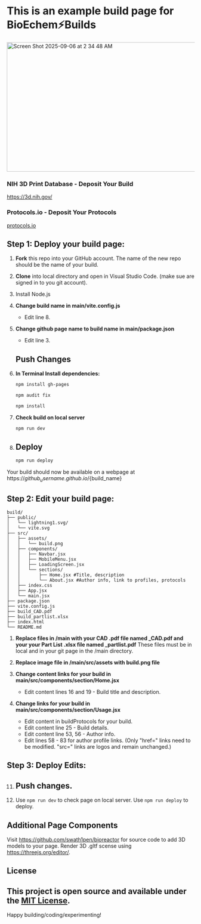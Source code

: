 # This is an example build page for BioEchem⚡Builds
<img width="547" height="347" alt="Screen Shot 2025-09-06 at 2 34 48 AM" src="https://github.com/user-attachments/assets/01badfd3-68bb-44bc-ae96-c94b267e5c9e" />

### NIH 3D Print Database - Deposit Your Build
https://3d.nih.gov/<build>
### Protocols.io - Deposit Your Protocols
[protocols.io ](https://www.protocols.io/)

## Step 1: Deploy your build page:

1. **Fork** this repo into your GitHub account. The name of the new repo should be the name of your build.
2. **Clone** into local directory and open in Visual Studio Code. (make sue are signed in to you git account).
3. Install Node.js

4. **Change build name in main/vite.config.js**
   - Edit line 8.

5. **Change github page name to build name in main/package.json**
   - Edit line 3.
   ## Push Changes

6. **In Terminal Install dependencies:**
   
   ```bash
   npm install gh-pages
   ```
   ```bash
   npm audit fix
   ```
   ```bash
   npm install
   ```

8. **Check build on local server**

   ```bash
   npm run dev
   ```

9. ## Deploy
    
   ```bash
   npm run deploy
   ```

Your build should now be available on a webpage at https://${github_username}.github.io/${build_name}

## Step 2: Edit your build page:
```
build/
├── public/
│   └── lightning1.svg/
│   └── vite.svg
├── src/
│   ├── assets/
│   │   └── build.png
│   ├── components/
│   │   ├── Navbar.jsx
│   │   ├── MobileMenu.jsx
│   │   ├── LoadingScreen.jsx
│   │   └── sections/
│   │       ├── Home.jsx #Title, description
│   │       └── About.jsx #Author info, link to profiles, protocols
│   ├── index.css          
│   ├── App.jsx
│   └── main.jsx
├── package.json
├── vite.config.js
├── build_CAD.pdf
├── build_partlist.xlsx
├── index.html
└── README.md
```
1. **Replace files in /main with your CAD .pdf file named <build>_CAD.pdf and your your Part List .xlsx file named <build>_partlist.pdf**
   These files must be in local and in your git page in the /main directory.

2. **Replace image file in /main/src/assets with build.png file**

3. **Change content links for your build in main/src/components/section/Home.jsx**
   - Edit content lines 16 and 19 - Build title and description.

4. **Change links for your build in main/src/components/section/Usage.jsx**
   - Edit content in buildProtocols for your build.
   - Edit content line 25 - Build details.
   - Edit content line 53, 56 - Author info.
   - Edit lines 58 - 83 for author profile links. (Only "href=" links need to be modified. "src=" links are logos and remain unchanged.)

## Step 3: Deploy Edits:

11. ## Push changes.
12. Use ``` npm run dev ``` to check page on local server. Use ```npm run deploy``` to deploy.


## Additional Page Components

Visit https://github.com/swath1pen/bioreactor for source code to add 3D models to your page.
Render 3D .gltf scense using https://threejs.org/editor/.


## License

This project is open source and available under the [MIT License](LICENSE).
---

Happy building/coding/experimenting!
